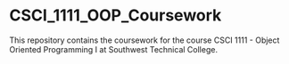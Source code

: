 # CSCI_1111_OOP_Coursework
This repository contains the coursework for the course CSCI 1111 - Object Oriented Programming I at Southwest Technical College.
